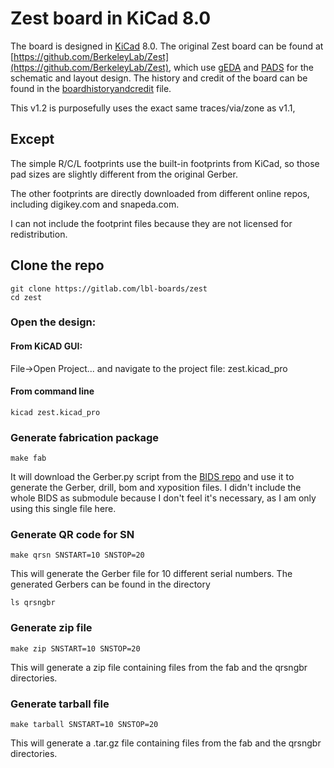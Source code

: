# Zest board in KiCad 8.0
The board is designed in [KiCad](https://www.kicad.org/) 8.0.
The original Zest board can be found at [https://github.com/BerkeleyLab/Zest](https://github.com/BerkeleyLab/Zest),
which use [gEDA](https://en.wikipedia.org/wiki/GEDA) and [PADS](https://en.wikipedia.org/wiki/PADS_(CAD_software)) for the schematic and layout design.
The history and credit of the board can be found in the [boardhistoryandcredit](./boardhistoryandcredit) file.

This v1.2 is purposefully uses the exact same traces/via/zone as v1.1,
## Except

The simple R/C/L footprints use the built-in footprints from KiCad, so those pad sizes are slightly different from the original Gerber.

The other footprints are directly downloaded from different online repos, including digikey.com and snapeda.com.

I can not include the footprint files because they are not licensed
for redistribution.

## Clone the repo
```
git clone https://gitlab.com/lbl-boards/zest
cd zest
```

### Open the design:
#### From KiCAD GUI:
File->Open Project...
and navigate to the project file: zest.kicad_pro
#### From command line
`kicad zest.kicad_pro`

### Generate fabrication package
`make fab`

It will download the Gerber.py script from the [BIDS repo](https://gitlab.com/lbl-bids/kicad_library) and use it to generate the Gerber, drill, bom and xyposition files. I didn't include the whole BIDS as submodule because I don't feel it's necessary, as I am only using this single file here.

### Generate QR code for SN

`make qrsn SNSTART=10 SNSTOP=20`

This will generate the Gerber file for 10 different serial numbers. The generated Gerbers can be found in the directory

`ls qrsngbr`

### Generate zip file
`make zip SNSTART=10 SNSTOP=20`

This will generate a zip file containing files from the fab and the qrsngbr directories.

### Generate tarball file
`make tarball SNSTART=10 SNSTOP=20`

This will generate a .tar.gz file containing files from the fab and the qrsngbr directories.
